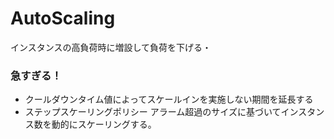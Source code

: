 # AutoScaling
インスタンスの高負荷時に増設して負荷を下げる・

### 急すぎる！
- クールダウンタイム値によってスケールインを実施しない期間を延長する
- ステップスケーリングポリシー
アラーム超過のサイズに基づいてインスタンス数を動的にスケーリングする。